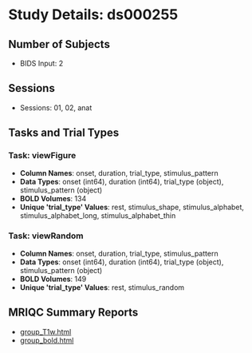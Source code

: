 # Study Details: ds000255

## Number of Subjects
- BIDS Input: 2

## Sessions
- Sessions: 01, 02, anat

## Tasks and Trial Types
### Task: viewFigure
- **Column Names**: onset, duration, trial_type, stimulus_pattern
- **Data Types**: onset (int64), duration (int64), trial_type (object), stimulus_pattern (object)
- **BOLD Volumes**: 134
- **Unique 'trial_type' Values**: rest, stimulus_shape, stimulus_alphabet, stimulus_alphabet_long, stimulus_alphabet_thin

### Task: viewRandom
- **Column Names**: onset, duration, trial_type, stimulus_pattern
- **Data Types**: onset (int64), duration (int64), trial_type (object), stimulus_pattern (object)
- **BOLD Volumes**: 149
- **Unique 'trial_type' Values**: rest, stimulus_random

## MRIQC Summary Reports
- [group_T1w.html](https://htmlpreview.github.io/?https://github.com/demidenm/openneuro_glmfitlins/blob/main/statsmodel_specs/ds000255/mriqc_summary/group_T1w.html)
- [group_bold.html](https://htmlpreview.github.io/?https://github.com/demidenm/openneuro_glmfitlins/blob/main/statsmodel_specs/ds000255/mriqc_summary/group_bold.html)
